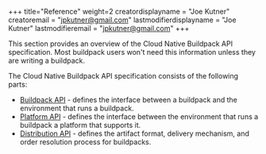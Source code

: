+++
title="Reference"
weight=2
creatordisplayname = "Joe Kutner"
creatoremail = "jpkutner@gmail.com"
lastmodifierdisplayname = "Joe Kutner"
lastmodifieremail = "jpkutner@gmail.com"
+++

This section provides an overview of the Cloud Native Buildpack API specification. Most
buildpack users won't need this information unless they are writing a buildpack.

The Cloud Native Buildpack API specification consists of the following parts:

* [Buildpack API](/docs/reference/buildpack-api) - defines the interface between a buildpack and the environment that runs a buildpack.
* [Platform API](/docs/reference/platform-api) - defines the interface between the environment that runs a buildpack a platform that supports it.
* [Distribution API](/docs/reference/distribution-api) - defines the artifact format, delivery mechanism, and order resolution process for buildpacks.
